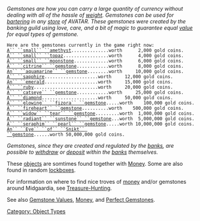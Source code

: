 *Gemstones are how you can carry a large quantity of currency without
dealing with all of the hassle of [weight](Object_Weight.md "wikilink").
Gemstones can be used for [bartering](Barter.md "wikilink") in any
[store](:Category:_Shopkeepers.md "wikilink") of AVATAR. These gemstones
were created by the banking guild using love, care, and a bit of magic
to guarantee equal [value](Object_Worth.md "wikilink") for equal types
of gemstone.*

`Here are the gemstones currently in the game right now:`  
[`A`` ``small`` ``amethyst`](Small_Amethyst.md "wikilink")`..............worth      2,000 gold coins.`  
[`A`` ``small`` ``topaz`](Small_Topaz.md "wikilink")`.................worth      4,000 gold coins.`  
[`A`` ``small`` ``moonstone`](Small_Moonstone.md "wikilink")`.............worth      6,000 gold coins.`  
[`A`` ``citrine`` ``gemstone`](Citrine_Gemstone.md "wikilink")`............worth      8,000 gold coins.`  
[`An`` ``aquamarine`` ``gemstone`](Aquamarine_Gemstone.md "wikilink")`........worth     10,000 gold coins.`  
[`A`` ``sapphire`](Sapphire.md "wikilink")`....................worth     12,000 gold coins.`  
[`An`` ``emerald`](Emerald.md "wikilink")`....................worth     15,000 gold coins.`  
[`A`` ``ruby`](Ruby.md "wikilink")`........................worth     20,000 gold coins.`  
[`A`` ``catseye`` ``gemstone`](Cats_Eye_Gemstone.md "wikilink")`............worth     25,000 gold coins.`  
[`A`` ``diamond`](Diamond.md "wikilink")`.....................worth     50,000 gold coins.`  
[`A`` ``glowing`` ``fizora`` ``gemstone`](Glowing_Fizora_Gemstone.md "wikilink")`.....worth    100,000 gold coins.`  
[`A`` ``fireheart`` ``gemstone`](Fireheart_Gemstone.md "wikilink")`..........worth    500,000 gold coins.`  
[`A`` ``widow`` ``tear`` ``gemstone`](Widow_Tear_Gemstone.md "wikilink")`.........worth  1,000,000 gold coins.`  
[`A`` ``radiant`` ``sunstone`` ``gemstone`](Radiant_Sunstone_Gemstone.md "wikilink")`...worth  5,000,000 gold coins.`  
[`A`` ``seraphim`` ``pearl`` ``gemstone`](Seraphim_Pearl_Gemstone.md "wikilink")`.....worth 10,000,000 gold coins.`  
[`An`` ``Eye`` ``of`` ``Snikt`` ``gemstone`](Eye_Of_Snikt_Gemstone.md "wikilink")`......worth 50,000,000 gold coins.`

*Gemstones, since they are created and regulated by the
[banks](:Category:_Banks.md "wikilink"), are possible to
[withdraw](Withdraw_(command).md "wikilink") or
[deposit](Deposit.md "wikilink") within the
[banks](:Category:_Banks.md "wikilink") themselves.*

These [objects](:Category:_Objects.md "wikilink") are somtimes found
together with [Money](:Category:_Money.md "wikilink"). Some are also
found in random [lockboxes](Small_Wooden_Lockbox.md "wikilink").

For information on where to find nice troves of
[money](:Category:_Money.md "wikilink") and/or gemstones around
Midgaardia, see [Treasure-Hunting](Treasure-Hunting.md "wikilink").

See also [Gemstone Values](Gemstone_Values.md "wikilink"),
[Money](:Category:_Money.md "wikilink"), and [Perfect
Gemstones](Perfect_Gemstones "wikilink").

[Category: Object Types](Category:_Object_Types "wikilink")
